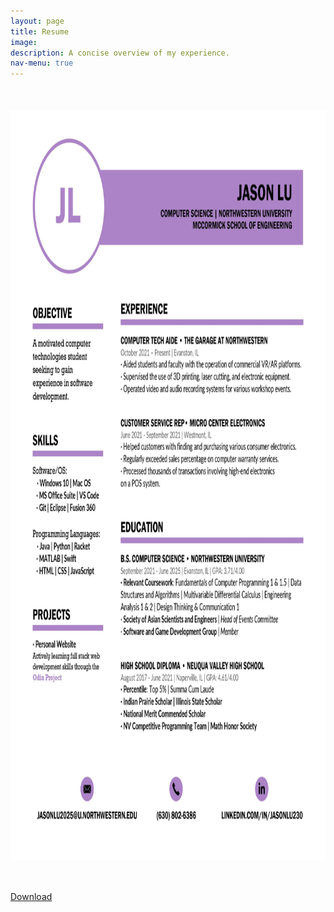 ```yaml
---
layout: page
title: Resume
image: 
description: A concise overview of my experience. 
nav-menu: true
---
```


<img class="center" src="assets/images/0001.jpg" style="width:1000px;height:1200px;">
<a class="center_button" href="assets/resume.pdf" class="button icon fa-download">Download</a> 

<style>
    .center {
        display: block;
        margin-left: auto;
        margin-right: auto;
        width: 50%;
        margin-top: 50px;
        margin-bottom: 50px;
    }

</style>